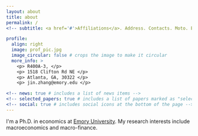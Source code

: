 ```yaml
---
layout: about
title: about
permalink: /
<!-- subtitle: <a href='#'>Affiliations</a>. Address. Contacts. Moto. Etc. -->

profile:
  align: right
  image: prof_pic.jpg
  image_circular: false # crops the image to make it circular
  more_info: >
    <p> R400A-3, </p>
    <p> 1518 Clifton Rd NE </p>
    <p> Atlanta, GA, 30322 </p>
    <p> jin.zhang@emory.edu </p>

<!-- news: true # includes a list of news items -->
<!-- selected_papers: true # includes a list of papers marked as "selected={true}" -->
<!-- social: true # includes social icons at the bottom of the page -->
---
```


<!-- Write your biography here. Tell the world about yourself. Link to your favorite [subreddit](http://reddit.com). You can put a picture in, too. The code is already in, just name your picture `prof_pic.jpg` and put it in the `img/` folder. -->
I'm a Ph.D. in economics at <a href='https://economics.emory.edu/people/grad-students/zhang-jin.html'>Emory University</a>. My research interests include macroeconomics and macro-finance.

<!-- Put your address / P.O. box / other info right below your picture. You can also disable any of these elements by editing `profile` property of the YAML header of your `_pages/about.md`. Edit `_bibliography/papers.bib` and Jekyll will render your [publications page](/al-folio/publications/) automatically. -->

<!-- Link to your social media connections, too. This theme is set up to use [Font Awesome icons](https://fontawesome.com/) and [Academicons](https://jpswalsh.github.io/academicons/), like the ones below. Add your Facebook, Twitter, LinkedIn, Google Scholar, or just disable all of them. -->
